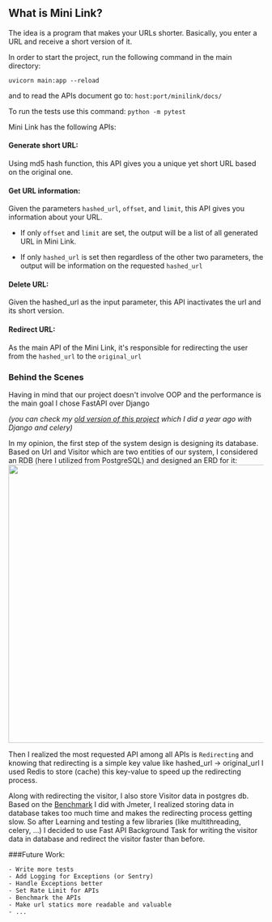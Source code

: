 ## What is Mini Link?

The idea is a program that makes your URLs shorter. Basically, you enter a URL and receive a short version of it.

In order to start the project, run the following command in the main directory:

`uvicorn main:app --reload`

and to read the APIs document go to: `host:port/minilink/docs/`

To run the tests use this command: `python -m pytest`


Mini Link has the following APIs:

#### Generate short URL: 
Using md5 hash function, this API gives you a unique yet short URL based on the original one.

#### Get URL information:

Given the parameters `hashed_url`, `offset`, and `limit`, this API gives you information about your URL.

- If only `offset` and `limit` are set, the output will be a list of all generated URL in Mini Link.

- If only `hashed_url` is set then regardless of the other two parameters, the output will be information on the requested  `hashed_url`

#### Delete URL:

Given the hashed_url as the input parameter, this API inactivates the url and its short version.

#### Redirect URL:

As the main API of the Mini Link, it's responsible for redirecting the user from the `hashed_url` to the `original_url`

### Behind the Scenes
Having in mind that our project doesn't involve OOP and the performance is the main goal
I chose FastAPI over Django

_(you can check my [old version of this project](https://github.com/maripillon/MiniLink/) which I did a year ago with Django and celery)_


In my opinion, the first step of the system design is designing its database.
Based on Url and Visitor which are two entities of our system, I
considered an RDB (here I utilized from PostgreSQL) and designed an ERD for it:
<img src="https://i.ibb.co/prkKt3M/Mini-Link-exbito-db.jpg?raw=true" width="800" height="550">

Then I realized the most requested API among all APIs is `Redirecting` and 
knowing that redirecting is a simple key value like hashed_url -> original_url
I used Redis to store (cache) this key-value to speed up the redirecting process.

Along with redirecting the visitor, I also store Visitor data in postgres db.
Based on the [Benchmark](https://github.com/faranakopolis/MiniLink/blob/master/MINI%20LINK_report.pdf)
I did with Jmeter, I realized storing data in database takes too much time and makes the redirecting process getting slow.
So after Learning and testing a few libraries (like multithreading, celery, ...) I decided to use 
Fast API Background Task for writing the visitor data in database and redirect the visitor faster than before.

###Future Work:

    - Write more tests
    - Add Logging for Exceptions (or Sentry)
    - Handle Exceptions better
    - Set Rate Limit for APIs
    - Benchmark the APIs
    - Make url statics more readable and valuable
    - ...


